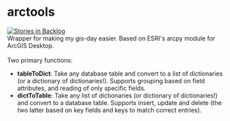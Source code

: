 # arctools
[![Stories in Backlog](https://badge.waffle.io/tobiasli/arctools.svg?label=ready&title=Issues%20in%20backlog)](http://waffle.io/tobiasli/arctools)
<br/>
Wrapper for making my gis-day easier. Based on ESRI's arcpy module for ArcGIS Desktop.
<br/>
<br/>
Two primary functions:
<ul>
<li><b>tableToDict</b>: Take any database table and convert to a list of dictionaries (or a dictionary of dictionaries!). Supports grouping based on field attributes, and reading of only specific fields.</li>
<li><b>dictToTable</b>: Take any list of dictionaries (or dictionary of dictionaries!) and convert to a database table. Supports insert, update and delete (the two latter based on key fields and keys to match correct entries).</li>
</ul>
